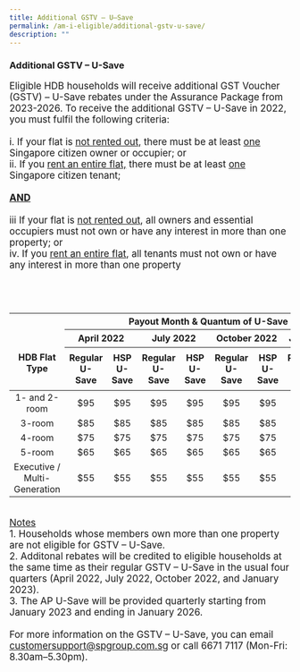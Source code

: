 ```yaml
---
title: Additional GSTV – U–Save
permalink: /am-i-eligible/additional-gstv-u-save/
description: ""
---
```

### Additional GSTV – U-Save 

<font style="font-size:17px">
Eligible HDB households will receive additional GST Voucher (GSTV) – U-Save rebates under the Assurance Package from 2023-2026. To receive the additional GSTV – U-Save in 2022, you must fulfil the following criteria:<br><br>
					i. If your flat is <u>not rented out,</u> there must be at least <u>one</u> Singapore citizen owner or occupier; or<br>
					ii. If you <u>rent an entire flat,</u> there must be at least <u>one</u> Singapore citizen tenant; <br>
					<br><b><u>AND</u></b>
	<br><br>iii If your flat is <u>not rented out</u>, all owners and essential occupiers must not own or have any interest in more than one property; or<br>
	iv. If you <u>rent an entire flat</u>, all tenants must not own or have any interest in more than one property<br><br>
<br><br>
<table>
<thead>
  <tr>
    <th rowspan="3" style="text-align:center; vertical-align:middle"><br><br>HDB Flat Type</th>
    <th colspan="9" style="text-align:center; vertical-align:middle">Payout Month & Quantum of U-Save in FY2022</th>
  </tr>
  <tr>
    <th colspan="2" style="text-align:center; vertical-align:middle">April 2022</th>
    <th colspan="2" style="text-align:center; vertical-align:middle">July 2022</th>
		<th colspan="2" style="text-align:center; vertical-align:middle">October 2022</th>
		<th colspan="2" style="text-align:center; vertical-align:middle">January 2023</th>
		<th rowspan="3" style="text-align:center; vertical-align:middle">Total GSTV – U-Save for FY2022</th>
  </tr>
  <tr>
    <th style="text-align:center; vertical-align:middle">Regular U-Save<br></th>
    <th style="text-align:center; vertical-align:middle">HSP U-Save<br></th>
    <th style="text-align:center; vertical-align:middle">Regular U-Save<br></th>
    <th style="text-align:center; vertical-align:middle">HSP U-Save<br></th>
		<th style="text-align:center; vertical-align:middle">Regular U-Save<br></th>
    <th style="text-align:center; vertical-align:middle">HSP U-Save<br></th>
		<th style="text-align:center; vertical-align:middle">Regular U-Save<br></th>
    <th style="text-align:center; vertical-align:middle">AP U-Save<br></th>
  </tr>
</thead>
<tbody>
  <tr>
    <td style="text-align:center; vertical-align:middle">1- and 2-room</td>
    <td style="text-align:center; vertical-align:middle">$95</td>
       <td style="text-align:center; vertical-align:middle">$95</td>
    <td style="text-align:center; vertical-align:middle">$95</td>
    <td style="text-align:center; vertical-align:middle">$95</td>
		<td style="text-align:center; vertical-align:middle">$95</td>
    <td style="text-align:center; vertical-align:middle">$95</td>
		   <td style="text-align:center; vertical-align:middle">$95</td>
    <td style="text-align:center; vertical-align:middle">$95</td>
		<td style="text-align:center; vertical-align:middle"><b>$760</b></td>
  </tr>
	  <tr>
    <td style="text-align:center; vertical-align:middle">3-room</td>
    <td style="text-align:center; vertical-align:middle">$85</td>
       <td style="text-align:center; vertical-align:middle">$85</td>
    <td style="text-align:center; vertical-align:middle">$85</td>
    <td style="text-align:center; vertical-align:middle">$85</td>
		<td style="text-align:center; vertical-align:middle">$85</td>
    <td style="text-align:center; vertical-align:middle">$85</td>
		   <td style="text-align:center; vertical-align:middle">$85</td>
    <td style="text-align:center; vertical-align:middle">$85</td>
			<td style="text-align:center; vertical-align:middle"><b>$680</b></td>
  </tr>
	  <tr>
    <td style="text-align:center; vertical-align:middle">4-room</td>
    <td style="text-align:center; vertical-align:middle">$75</td>
       <td style="text-align:center; vertical-align:middle">$75</td>
    <td style="text-align:center; vertical-align:middle">$75</td>
    <td style="text-align:center; vertical-align:middle">$75</td>
		<td style="text-align:center; vertical-align:middle">$75</td>
    <td style="text-align:center; vertical-align:middle">$75</td>
		   <td style="text-align:center; vertical-align:middle">$75</td>
    <td style="text-align:center; vertical-align:middle">$75</td>
			<td style="text-align:center; vertical-align:middle"><b>$600</b></td>
  </tr>
		  <tr>
    <td style="text-align:center; vertical-align:middle">5-room</td>
    <td style="text-align:center; vertical-align:middle">$65</td>
       <td style="text-align:center; vertical-align:middle">$65</td>
    <td style="text-align:center; vertical-align:middle">$65</td>
    <td style="text-align:center; vertical-align:middle">$65</td>
		<td style="text-align:center; vertical-align:middle">$65</td>
    <td style="text-align:center; vertical-align:middle">$65</td>
		   <td style="text-align:center; vertical-align:middle">$65</td>
    <td style="text-align:center; vertical-align:middle">$65</td>
				<td style="text-align:center; vertical-align:middle"><b>$520</b></td>
  </tr>
	  <tr>
    <td style="text-align:center; vertical-align:middle">Executive / Multi-Generation</td>
    <td style="text-align:center; vertical-align:middle">$55</td>
       <td style="text-align:center; vertical-align:middle">$55</td>
    <td style="text-align:center; vertical-align:middle">$55</td>
    <td style="text-align:center; vertical-align:middle">$55</td>
		<td style="text-align:center; vertical-align:middle">$55</td>
    <td style="text-align:center; vertical-align:middle">$55</td>
		   <td style="text-align:center; vertical-align:middle">$55</td>
    <td style="text-align:center; vertical-align:middle">$55</td>
			<td style="text-align:center; vertical-align:middle"><b>$440</b></td>
 </tr>
	 <tr></tr>
  </tbody>
</table><br>
					<u>Notes</u><br>
					1. Households whose members own more than one property are not eligible for GSTV – U-Save.<br>
					2. Additonal rebates will be credited to eligible households at the same time as their regular GSTV  – U-Save in the usual four quarters (April 2022, July 2022, October 2022, and January 2023).<br>
					3. The AP U-Save will be provided quarterly starting from January 2023 and ending in January 2026. 
<br><br>For more information on the GSTV – U-Save, you can email <a href="mailto:customersupport@spgroup.com.sg" class="hyperlink">customersupport@spgroup.com.sg</a> or call 6671 7117 (Mon-Fri: 8.30am–5.30pm).